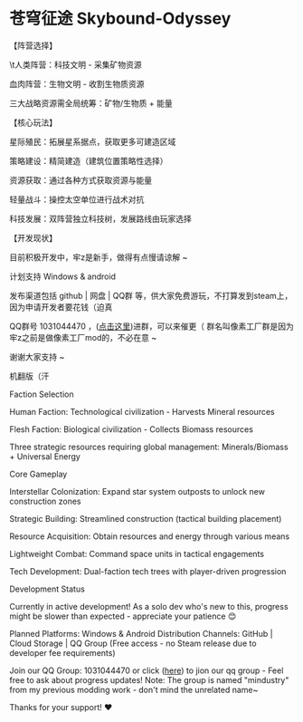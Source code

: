 # 苍穹征途 Skybound-Odyssey

【阵营选择】

  \t人类阵营：科技文明 - 采集矿物资源

  血肉阵营：生物文明 - 收割生物质资源

  三大战略资源需全局统筹：矿物/生物质 + 能量

【核心玩法】

  星际殖民：拓展星系据点，获取更多可建造区域
  
  策略建设：精简建造（建筑位置策略性选择）
  
  资源获取：通过各种方式获取资源与能量
  
  轻量战斗：操控太空单位进行战术对抗

  科技发展：双阵营独立科技树，发展路线由玩家选择

【开发现状】

  目前积极开发中，牢z是新手，做得有点慢请谅解 ~ 
  
  计划支持 Windows & android
  
  发布渠道包括 github | 网盘 | QQ群 等，供大家免费游玩，不打算发到steam上，因为申请开发者要花钱（迫真
  
  QQ群号 1031044470 ，([点击这里](点击链接加入群聊【像素工厂交流群①】：https://qm.qq.com/q/VZbmM3UUKc))进群，可以来催更（
  群名叫像素工厂群是因为牢z之前是做像素工厂mod的，不必在意 ~ 
  
  谢谢大家支持 ~ 


机翻版（汗

Faction Selection

  Human Faction: Technological civilization - Harvests Mineral resources
  
  Flesh Faction: Biological civilization - Collects Biomass resources
  
  Three strategic resources requiring global management: Minerals/Biomass + Universal Energy

Core Gameplay

  Interstellar Colonization: Expand star system outposts to unlock new construction zones
  
  Strategic Building: Streamlined construction (tactical building placement)
  
  Resource Acquisition: Obtain resources and energy through various means
  
  Lightweight Combat: Command space units in tactical engagements
  
  Tech Development: Dual-faction tech trees with player-driven progression

Development Status

  Currently in active development! As a solo dev who's new to this, progress might be slower than expected - appreciate your patience 😊
  
  Planned Platforms: Windows & Android
  Distribution Channels: GitHub | Cloud Storage | QQ Group (Free access - no Steam release due to developer fee requirements)
  
  Join our QQ Group: 1031044470 or click ([here](点击链接加入群聊【像素工厂交流群①】：https://qm.qq.com/q/VZbmM3UUKc)) to jion our qq group - Feel free to ask about progress updates!
  Note: The group is named "mindustry" from my previous modding work - don't mind the unrelated name~
  
  Thanks for your support! ❤️
